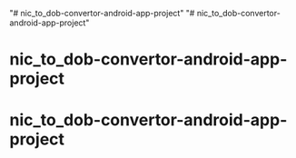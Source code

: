 "# nic_to_dob-convertor-android-app-project" 
"# nic_to_dob-convertor-android-app-project" 
# nic_to_dob-convertor-android-app-project
# nic_to_dob-convertor-android-app-project
